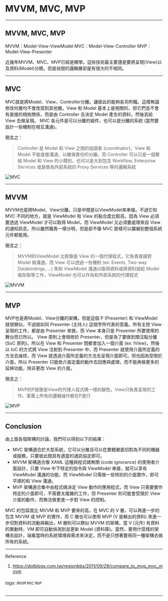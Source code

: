 MVVM, MVC, MVP
===

---

## MVVM, MVC, MVP 

MVVM：Model-View-ViewModel
MVC：Model-View-Controller
MVP：Model-View-Presenter

近幾年MVVM、MVC、MVP已經是顯學。這些技術最主要還是要將呈現(View)以及資料(Model)分開，但是翁間的邏輯層卻是有很大的不相同。

---

## MVC
MVC就是將Model、View、Controller分離。讓彼此的能夠各司所職。這樣無論修改何層均不會改寫到其他層。View 和 Model 基本上是相關的，但它們並不會有直接的相依關係，而是由 Controller 去決定 Model 產生的資料，然後丟給 View 去做呈現。
MVC 各元件是可以分離的組件，也可以是分離的系統 (當然要設計一些機制在相互溝通)。

簡言之：

> Controller 是 Model 和 View 之間的協調者 (coordinator)，View 和 Model 不能直接溝通，以確保責任的分離。而 Controller 可以只是一個繫結 Model 和 View 的小類別，也可以是大到包含 Workflow, Enterprise Services 或是做為外部系統的 Proxy Services 等的邏輯系統

![MVC](https://i.imgur.com/GLWsjnD.png)

---

## MVVM
MVVM也是將Model、View分離，只是中間是以ViewModel來串接。不過它和 MVC 不同的地方，就是 ViewModel 和 View 的黏合度比較高，因為 View 必須要透過 ViewModel 才可以取得 Model，而 ViewModel 又必須要處理來自 View 的通知訊息，所以雖然職責一樣分明，但是卻不像 MVC 那樣可以擴展到整個系統元件都能用。

簡言之：

> MVVM的ViewModel 比較像是 View 的一個代理程式，它負責直接對 Model 做溝通，而 View 可以透過一些機制 (ex: Events, Two-way Databindings, ...) 來和 ViewModel 溝通以取得資料或將資料拋給 Model 做存取等工作，ViewModel 也可以作為和外部系統的代理程式

![MVVM](https://i.imgur.com/QEcuI3m.png)

---

## MVP
MVP也是將Model、View分離的架構，但是這個 P (Presenter) 和 ViewModel 就很類似，不過就如同 Presenter (主持人) 這個字所代表的意義。所有主控 View 呈現的工作，都是由 Presenter 來做，而 View 本身只是 Presenter 所要使用的舞台而已所以。 View 原則上會相依於 Presenter，但是為了要做到關注點分離 (SoC 原則)，所以在 View 和 Presenter 間都會加入一個介面 (ex: IView)，然後以 IoC 的方式將 View 注射到 Presenter 中，而 Presenter 就使用介面所定義的方法去操控，而 View 就透過介面所定義的方法去呈現介面即可。但也因為受限於介面，所以 Presenter 只能依介面定義的動作去回應與處理，而不能再做更多的延伸功能，除非更改 View 的介面。

簡言之：
> MVP的P就像是View的代理人程式碼一樣的腳色，View只負責呈現的工作，事實上所有的邏輯操作都在P進行

![MVP](https://i.imgur.com/QlSxNgP.jpg)

---

## Conclusion
由上面各個架構的討論，我們可以得到以下的結果：

* MVC 架構適合於大型系統，它可以分層且可以在實體層面切割為不同的機器或服務，只要彼此間具有適當的通訊協定即可。
* MVVM 架構適合像 XAML 這種與程式碼無關 (code ignorance) 的使用者介面設計，只要 View 中下特定的指令與 ViewModel 串接，就可以享有 ViewModel 溝通的功能，而 ViewModel 只需做一些特別的介面實作，即可平順的和 View 溝通。
* MVP 架構適合集中由程式碼決定 View 動作的應用程式，而 View 只需要實作特定的介面即可，不需要太複雜的工作，但 Presenter 則可能會受限於 View 介面的動作，而無法做更進一步對 View 的控制。
 

MVC 的包容度比 MVVM 和 MVP 要來的高，在 MVC 的 V 層，可以再進一步的包含 MVVM 或 MVP 的實作，而 C 層也可以使用 MVP (V 是輸出的資料) 來進一步切割資料的流動與輸出，M 層則可以類似 MVVM 的架構，當 V (元件) 有資料的異動時，VM 即可自動偵測到並更新 Model (資料庫)。當然，要用什麼樣的架構去設計，端看當時的系統環境與需求來決定，而不是只想著要用同一種架構去做所有的系統。

---

Reference
1. https://dotblogs.com.tw/regionbbs/2011/09/29/compare_to_mvp_mvc_mvvm

###### tags: `MVVM` `MVC` `MVP`
---